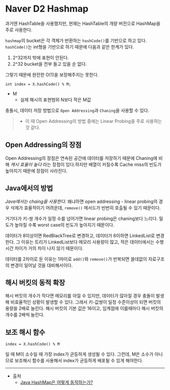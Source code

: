 # Naver D2 Hashmap

과거엔 HashTable을 사용했지만, 현재는 HashTable의 개량 버전으로 HashMap을 주로 사용한다.

`hashmap`의 bucket은 각 객체가 반환하는 `hashCode()`를 기반으로 하고 있다. `hashCode()`는 int형을 기반으로 하기 때문에 다음과 같은 한계가 있다.

1. 2^32까지 밖에 표현이 안된다.
2. 2^32 bucket을 전부 들고 있을 순 없다.

그렇기 때문에 완전한 O(1)을 보장해주지는 못한다.

```other
int index = X.hashCode() % M;
```

* M
  * 실제 해시의 표현범위 N보다 작은 M값

충돌시, 데이터 저장 방법으로 `Open Addressing`과 `Chaning`을 사용할 수 있다.

> * 이 때 Open Addressing의 방법 중에는 Linear Probing을 주로 사용하는 것 같다.

## Open Addressing의 장점

Open Addressing의 장점은 연속된 공간에 데이터를 저장하기 때문에 Chaning에 비해 *캐시 효율이 높다* 라는 장점이 있다.하지만 배열이 커질수록 Cache miss의 빈도가 높아지기 때문에 장점이 사라진다.

## Java에서의 방법

*Java에서는 chaing을 사용한다.*
왜냐하면 open addressing - linear probing의 경우 삭제가 효율적이기 어려운데, `remove()` 메서드가 빈번히 호출될 수 있기 때문이다.

거기다가 키-쌍 개수가 일정 수를 넘어가면 linear probing은 chaning보다 느리다. 밀도가 높아질 수록 worst case의 빈도가 높아지기 때문이다.

데이터가 8이상이면 RedBlackTree로 변경하고, 데이터가 6이하면 LinkedList로 변경한다.
그 이유는 트리가 LinkedList보다 메모리 사용량이 많고, 적은 데이터에서는 수행 시간 차이가 거의 차이 나지 않기 때문이다.

데이터를 2차이로 둔 이유는 1차이로 `add()`와 `remove()`가 반복되면 쓸데없이 자료구조의 변경이 일어날 것을 대비해서이다.

## 해시 버킷의 동적 확장

해시 버킷의 개수가 작다면 메모리를 아낄 수 있지만, 데이터가 많아질 경우 충돌이 발생해 비효율적인 상황이 발생할 수 있다.
그래서 키-값쌍이 일정 수준이상이 되면 버킷의 용량을 2배로 늘린다.
해시 버킷의 기본 값은 16이고, 임계점에 이를때마다 해시 버킷의 개수를 2배씩 늘린다.

## 보조 해시 함수

```other
index = X.hashCode() % M
```

일 때 M이 소수일 때 가장 index가 균등하게 생성될 수 있다.
그런데, M은 소수가 아니므로 보조해시 함수를 사용해서 index가 균등하게 배포될 수 있게 해야한다.

<hr/>

* 출처
  * [Java HashMap은 어떻게 동작하는가?](https://d2.naver.com/helloworld/831311)

